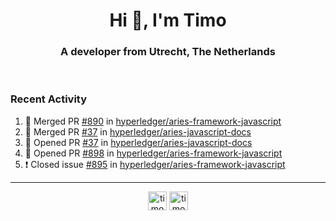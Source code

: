 <h1 align="center">Hi 👋, I'm Timo</h1>
<h3 align="center">A developer from Utrecht, The Netherlands</h3>
<br/>
<!-- https://github.com/rahuldkjain/github-profile-readme-generator --!>

<!--  <p align="left"><img src="https://github-readme-stats.vercel.app/api?username=timoglastra&show_icons=true&count_private=true&" alt="timoglastra" /></p> --!>

<!--
Github language stats
<p align="left"><img src="https://github-readme-stats.vercel.app/api/top-langs/?username=timoglastra&layout=compact" alt="timoglastra" /><p>
-->

<!-- Codestats language stats -->
<!-- <p align="left"><img src="https://codestats-readme.vercel.app/api/top-langs/?username=timoglastra&layout=compact&language_count=12" alt="timoglastra" /><p>    --!>
  
<h3>Recent Activity</h3>

<!--START_SECTION:activity-->
1. 🎉 Merged PR [#890](https://github.com/hyperledger/aries-framework-javascript/pull/890) in [hyperledger/aries-framework-javascript](https://github.com/hyperledger/aries-framework-javascript)
2. 🎉 Merged PR [#37](https://github.com/hyperledger/aries-javascript-docs/pull/37) in [hyperledger/aries-javascript-docs](https://github.com/hyperledger/aries-javascript-docs)
3. 💪 Opened PR [#37](https://github.com/hyperledger/aries-javascript-docs/pull/37) in [hyperledger/aries-javascript-docs](https://github.com/hyperledger/aries-javascript-docs)
4. 💪 Opened PR [#898](https://github.com/hyperledger/aries-framework-javascript/pull/898) in [hyperledger/aries-framework-javascript](https://github.com/hyperledger/aries-framework-javascript)
5. ❗️ Closed issue [#895](https://github.com/hyperledger/aries-framework-javascript/issues/895) in [hyperledger/aries-framework-javascript](https://github.com/hyperledger/aries-framework-javascript)
<!--END_SECTION:activity-->

---

<p align="center">
<a href="https://twitter.com/timoglastra" target="blank"><img align="center" src="https://cdn.jsdelivr.net/npm/simple-icons@3.0.1/icons/twitter.svg" alt="timoglastra" height="30" width="30" /></a>
<a href="https://linkedin.com/in/timoglastra" target="blank"><img align="center" src="https://cdn.jsdelivr.net/npm/simple-icons@3.0.1/icons/linkedin.svg" alt="timoglastra" height="30" width="30" /></a>
</p>



